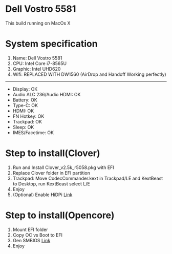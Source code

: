 # Dell Vostro 5581

This build running on MacOs X

# System specification
<ol>
  <li>Name: Dell Vostro 5581</li>
  <li>CPU: Intel Core i7-8565U</li>
  <li>Graphic: Intel UHD620</li>
  <li>Wifi: REPLACED WITH DW1560 (AirDrop and Handoff Working perfectly)</li>
</ol>

------------------------------------------------------------------------------
<ul>
  <li>Display: OK</li>
  <li>Audio ALC 236/Audio HDMI: OK</li>
  <li>Battery: OK</li>
  <li>Type-C: OK</li>
  <li>HDMI: OK</li>
  <li>FN Hotkey: OK</li>
  <li>Trackpad: OK</li>
  <li>Sleep: OK</li>
  <li>IMES/Facetime: OK</li>
</ul>

# Step to install(Clover)

<ol>
  <li>Run and Install Clover_v2.5k_r5058.pkg with EFI </li>
  <li>Replace Clover folder in EFI partition</li>
  <li>Trackpad: Move CodecCommander.kext in Trackpad/LE and KextBeast to Desktop, run KextBeast select L/E</li>
  <li>Enjoy</li>
  <li>(Optional) Enable HiDPi <a href="https://github.com/xzhih/one-key-hidpi" target="_blank">Link</a></li>
</ol>

# Step to install(Opencore)

<ol>
  <li>Mount EFI folder </li>
  <li>Copy OC vs Boot to EFI</li>
  <li>Gen SMBIOS <a href="https://github.com/corpnewt/GenSMBIOS" target="_blank">Link</a></li>
  <li>Enjoy</li>
</ol>